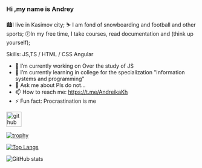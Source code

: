 ### Hi ,my name is Andrey


🏙️I live in Kasimov city;
⛷️ I am fond of snowboarding and football and other sports;
🕖In my free time, I take courses, read documentation and (think up yourself);


Skills:  JS,TS / HTML / CSS Angular  

- 🔭 I’m currently working on Over the study of JS 
- 🌱 I’m currently learning in college for the specialization "Information systems and programming" 
- 💬 Ask me about Pls do not... 
- 📫 How to reach me: https://t.me/AndreikaKh 
- ⚡ Fun fact: Procrastination is me 


[<img src='https://cdn.jsdelivr.net/npm/simple-icons@3.0.1/icons/github.svg' alt='github' height='40'>](https://github.com/andKhokhlov)  

[![trophy](https://github-profile-trophy.vercel.app/?username=andKhokhlov&theme=onedark)](https://github.com/ryo-ma/github-profile-trophy)

[![Top Langs](https://github-readme-stats.vercel.app/api/top-langs/?username=anuraghazra)](https://github.com/anuraghazra/github-readme-stats)

![GitHub stats](https://github-readme-stats.vercel.app/api?username=andKhokhlov&show_icons=true&theme=codeSTACKr)  

